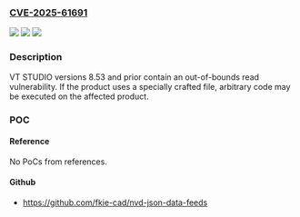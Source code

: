 ### [CVE-2025-61691](https://cve.mitre.org/cgi-bin/cvename.cgi?name=CVE-2025-61691)
![](https://img.shields.io/static/v1?label=Product&message=VT%20STUDIO&color=blue)
![](https://img.shields.io/static/v1?label=Version&message=8.53%20and%20prior%20&color=brightgreen)
![](https://img.shields.io/static/v1?label=Vulnerability&message=Out-of-bounds%20Read&color=brightgreen)

### Description

VT STUDIO versions 8.53 and prior contain an out-of-bounds read vulnerability. If the product uses a specially crafted file, arbitrary code may be executed on the affected product.

### POC

#### Reference
No PoCs from references.

#### Github
- https://github.com/fkie-cad/nvd-json-data-feeds

